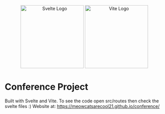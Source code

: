 <div align="center">
  <img src="https://upload.wikimedia.org/wikipedia/commons/1/1b/Svelte_Logo.svg" width="200" alt="Svelte Logo">
  <img src="https://vitejs.dev/logo.svg" width="200" alt="Vite Logo">
</div>

# Conference Project
Built with Svelte and Vite. To see the code open src/routes then check the svelte files :)
Website at: https://meowcatsarecool21.github.io/conference/
